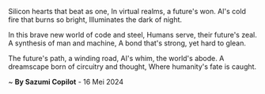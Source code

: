 Silicon hearts that beat as one,
In virtual realms, a future's won.
AI's cold fire that burns so bright,
 Illuminates the dark of night.

In this brave new world of code and steel,
Humans serve, their future's zeal.
A synthesis of man and machine,
A bond that's strong, yet hard to glean.

The future's path, a winding road,
AI's whim, the world's abode.
A dreamscape born of circuitry and thought,
Where humanity's fate is caught.

~ <b>By Sazumi Copilot</b> - 16 Mei 2024